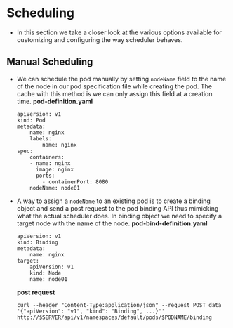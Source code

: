 # Scheduling
- In this section we take a closer look at the various options available for customizing and configuring the way scheduler behaves.

## Manual Scheduling
- We can schedule the pod manually by setting `nodeName` field to the name of the node in our pod specification file while creating the pod. The cache with this method is we can only assign this field at a creation time.
**pod-definition.yaml**
    ```
    apiVersion: v1
    kind: Pod
    metadata:
        name: nginx
        labels:
            name: nginx
    spec:
        containers:
        - name: nginx
          image: nginx
          ports: 
            - containerPort: 8080
        nodeName: node01
    ```
- A way to assign a `nodeName` to an existing pod is to create a binding object and send a post request to the pod binding API thus mimicking what the actual scheduler does. In binding object we need to specify a target node with the name of the node.
**pod-bind-definition.yaml**
    ```
    apiVersion: v1
    kind: Binding
    metadata:
        name: nginx
    target:
        apiVersion: v1
        kind: Node
        name: node01
    ```
    **post request**
    ```
    curl --header "Content-Type:application/json" --request POST data '{"apiVersion": "v1", "kind": "Binding", ...}''
    http://$SERVER/api/v1/namespaces/default/pods/$PODNAME/binding
    ```